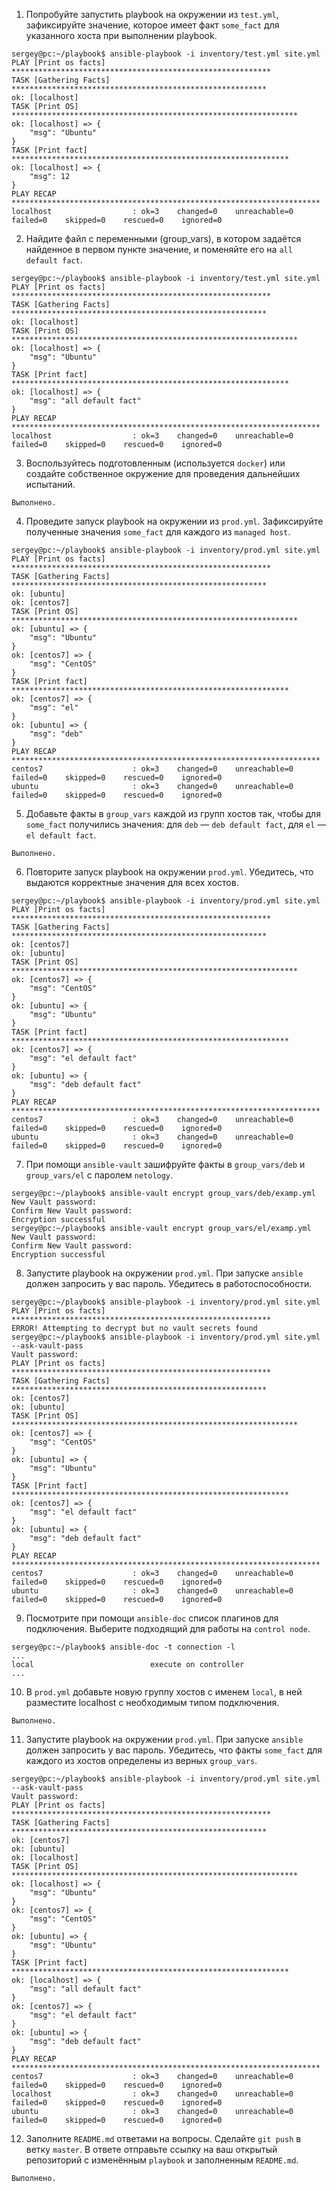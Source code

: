 1. Попробуйте запустить playbook на окружении из `test.yml`, зафиксируйте значение, которое имеет факт `some_fact` для указанного хоста при выполнении playbook.

```
sergey@pc:~/playbook$ ansible-playbook -i inventory/test.yml site.yml
PLAY [Print os facts] **********************************************************
TASK [Gathering Facts] *********************************************************
ok: [localhost]
TASK [Print OS] ****************************************************************
ok: [localhost] => {
    "msg": "Ubuntu"
}
TASK [Print fact] **************************************************************
ok: [localhost] => {
    "msg": 12
}
PLAY RECAP *********************************************************************
localhost                  : ok=3    changed=0    unreachable=0    failed=0    skipped=0    rescued=0    ignored=0  
```

2. Найдите файл с переменными (group_vars), в котором задаётся найденное в первом пункте значение, и поменяйте его на `all default fact`.

```
sergey@pc:~/playbook$ ansible-playbook -i inventory/test.yml site.yml
PLAY [Print os facts] **********************************************************
TASK [Gathering Facts] *********************************************************
ok: [localhost]
TASK [Print OS] ****************************************************************
ok: [localhost] => {
    "msg": "Ubuntu"
}
TASK [Print fact] **************************************************************
ok: [localhost] => {
    "msg": "all default fact"
}
PLAY RECAP *********************************************************************
localhost                  : ok=3    changed=0    unreachable=0    failed=0    skipped=0    rescued=0    ignored=0  
```

3. Воспользуйтесь подготовленным (используется `docker`) или создайте собственное окружение для проведения дальнейших испытаний.

```
Выполнено.
```

4. Проведите запуск playbook на окружении из `prod.yml`. Зафиксируйте полученные значения `some_fact` для каждого из `managed host`.

```
sergey@pc:~/playbook$ ansible-playbook -i inventory/prod.yml site.yml
PLAY [Print os facts] **********************************************************
TASK [Gathering Facts] *********************************************************
ok: [ubuntu]
ok: [centos7]
TASK [Print OS] ****************************************************************
ok: [ubuntu] => {
    "msg": "Ubuntu"
}
ok: [centos7] => {
    "msg": "CentOS"
}
TASK [Print fact] **************************************************************
ok: [centos7] => {
    "msg": "el"
}
ok: [ubuntu] => {
    "msg": "deb"
}
PLAY RECAP *********************************************************************
centos7                    : ok=3    changed=0    unreachable=0    failed=0    skipped=0    rescued=0    ignored=0   
ubuntu                     : ok=3    changed=0    unreachable=0    failed=0    skipped=0    rescued=0    ignored=0   
```

5. Добавьте факты в `group_vars` каждой из групп хостов так, чтобы для `some_fact` получились значения: для `deb` — `deb default fact`, для `el` — `el default fact`.

```
Выполнено.
```

6.  Повторите запуск playbook на окружении `prod.yml`. Убедитесь, что выдаются корректные значения для всех хостов.

```
sergey@pc:~/playbook$ ansible-playbook -i inventory/prod.yml site.yml
PLAY [Print os facts] **********************************************************
TASK [Gathering Facts] *********************************************************
ok: [centos7]
ok: [ubuntu]
TASK [Print OS] ****************************************************************
ok: [centos7] => {
    "msg": "CentOS"
}
ok: [ubuntu] => {
    "msg": "Ubuntu"
}
TASK [Print fact] **************************************************************
ok: [centos7] => {
    "msg": "el default fact"
}
ok: [ubuntu] => {
    "msg": "deb default fact"
}
PLAY RECAP *********************************************************************
centos7                    : ok=3    changed=0    unreachable=0    failed=0    skipped=0    rescued=0    ignored=0   
ubuntu                     : ok=3    changed=0    unreachable=0    failed=0    skipped=0    rescued=0    ignored=0   
```

7. При помощи `ansible-vault` зашифруйте факты в `group_vars/deb` и `group_vars/el` с паролем `netology`.

```
sergey@pc:~/playbook$ ansible-vault encrypt group_vars/deb/examp.yml
New Vault password: 
Confirm New Vault password: 
Encryption successful
sergey@pc:~/playbook$ ansible-vault encrypt group_vars/el/examp.yml
New Vault password: 
Confirm New Vault password: 
Encryption successful
```

8. Запустите playbook на окружении `prod.yml`. При запуске `ansible` должен запросить у вас пароль. Убедитесь в работоспособности.

```
sergey@pc:~/playbook$ ansible-playbook -i inventory/prod.yml site.yml
PLAY [Print os facts] **********************************************************
ERROR! Attempting to decrypt but no vault secrets found
sergey@pc:~/playbook$ ansible-playbook -i inventory/prod.yml site.yml --ask-vault-pass
Vault password: 
PLAY [Print os facts] **********************************************************
TASK [Gathering Facts] *********************************************************
ok: [centos7]
ok: [ubuntu]
TASK [Print OS] ****************************************************************
ok: [centos7] => {
    "msg": "CentOS"
}
ok: [ubuntu] => {
    "msg": "Ubuntu"
}
TASK [Print fact] **************************************************************
ok: [centos7] => {
    "msg": "el default fact"
}
ok: [ubuntu] => {
    "msg": "deb default fact"
}
PLAY RECAP *********************************************************************
centos7                    : ok=3    changed=0    unreachable=0    failed=0    skipped=0    rescued=0    ignored=0   
ubuntu                     : ok=3    changed=0    unreachable=0    failed=0    skipped=0    rescued=0    ignored=0   
```

9. Посмотрите при помощи `ansible-doc` список плагинов для подключения. Выберите подходящий для работы на `control node`.

```
sergey@pc:~/playbook$ ansible-doc -t connection -l
...
local                          execute on controller 
...
```

10. В `prod.yml` добавьте новую группу хостов с именем  `local`, в ней разместите localhost с необходимым типом подключения.

```
Выполнено.
```

11. Запустите playbook на окружении `prod.yml`. При запуске `ansible` должен запросить у вас пароль. Убедитесь, что факты `some_fact` для каждого из хостов определены из верных `group_vars`.

```
sergey@pc:~/playbook$ ansible-playbook -i inventory/prod.yml site.yml --ask-vault-pass
Vault password: 
PLAY [Print os facts] **********************************************************
TASK [Gathering Facts] *********************************************************
ok: [centos7]
ok: [ubuntu]
ok: [localhost]
TASK [Print OS] ****************************************************************
ok: [localhost] => {
    "msg": "Ubuntu"
}
ok: [centos7] => {
    "msg": "CentOS"
}
ok: [ubuntu] => {
    "msg": "Ubuntu"
}
TASK [Print fact] **************************************************************
ok: [localhost] => {
    "msg": "all default fact"
}
ok: [centos7] => {
    "msg": "el default fact"
}
ok: [ubuntu] => {
    "msg": "deb default fact"
}
PLAY RECAP *********************************************************************
centos7                    : ok=3    changed=0    unreachable=0    failed=0    skipped=0    rescued=0    ignored=0   
localhost                  : ok=3    changed=0    unreachable=0    failed=0    skipped=0    rescued=0    ignored=0   
ubuntu                     : ok=3    changed=0    unreachable=0    failed=0    skipped=0    rescued=0    ignored=0   
```

12. Заполните `README.md` ответами на вопросы. Сделайте `git push` в ветку `master`. В ответе отправьте ссылку на ваш открытый репозиторий с изменённым `playbook` и заполненным `README.md`.

```
Выполнено.
```
